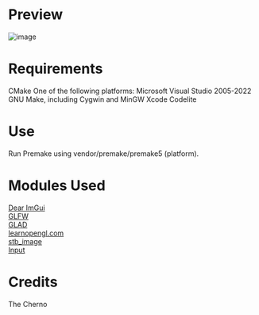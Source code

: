 # Preview
![image](https://github.com/user-attachments/assets/f4dd5926-2f28-4ce0-931a-19453fdd9489)

# Requirements
CMake
One of the following platforms:
    Microsoft Visual Studio 2005-2022
    GNU Make, including Cygwin and MinGW
    Xcode
    Codelite

# Use
Run Premake using vendor/premake/premake5 (platform).

# Modules Used
[Dear ImGui](https://github.com/ocornut/imgui)  
[GLFW](https://github.com/glfw/glfw)  
[GLAD](https://github.com/Dav1dde/glad)  
[learnopengl.com](https://learnopengl.com/)  
[stb_image](https://github.com/nothings/stb/blob/master/stb_image.h)  
[Input](https://stackoverflow.com/questions/55573238/how-do-i-do-a-proper-input-class-in-glfw-for-a-game-engine)  

# Credits
The Cherno
